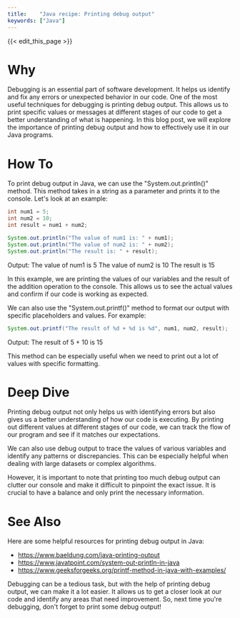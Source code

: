 ```yaml
---
title:    "Java recipe: Printing debug output"
keywords: ["Java"]
---
```


{{< edit_this_page >}}

# Why 

Debugging is an essential part of software development. It helps us identify and fix any errors or unexpected behavior in our code. One of the most useful techniques for debugging is printing debug output. This allows us to print specific values or messages at different stages of our code to get a better understanding of what is happening. In this blog post, we will explore the importance of printing debug output and how to effectively use it in our Java programs. 

# How To 

To print debug output in Java, we can use the "System.out.println()" method. This method takes in a string as a parameter and prints it to the console. Let's look at an example: 

```Java 
int num1 = 5; 
int num2 = 10; 
int result = num1 + num2; 

System.out.println("The value of num1 is: " + num1); 
System.out.println("The value of num2 is: " + num2); 
System.out.println("The result is: " + result); 
```
Output: 
The value of num1 is 5 
The value of num2 is 10 
The result is 15 

In this example, we are printing the values of our variables and the result of the addition operation to the console. This allows us to see the actual values and confirm if our code is working as expected. 

We can also use the "System.out.printf()" method to format our output with specific placeholders and values. For example: 

```Java 
System.out.printf("The result of %d + %d is %d", num1, num2, result); 
```
Output: The result of 5 + 10 is 15 

This method can be especially useful when we need to print out a lot of values with specific formatting. 

# Deep Dive 

Printing debug output not only helps us with identifying errors but also gives us a better understanding of how our code is executing. By printing out different values at different stages of our code, we can track the flow of our program and see if it matches our expectations. 

We can also use debug output to trace the values of various variables and identify any patterns or discrepancies. This can be especially helpful when dealing with large datasets or complex algorithms. 

However, it is important to note that printing too much debug output can clutter our console and make it difficult to pinpoint the exact issue. It is crucial to have a balance and only print the necessary information. 

# See Also 

Here are some helpful resources for printing debug output in Java: 

- https://www.baeldung.com/java-printing-output 
- https://www.javatpoint.com/system-out-println-in-java 
- https://www.geeksforgeeks.org/printf-method-in-java-with-examples/ 

Debugging can be a tedious task, but with the help of printing debug output, we can make it a lot easier. It allows us to get a closer look at our code and identify any areas that need improvement. So, next time you're debugging, don't forget to print some debug output!